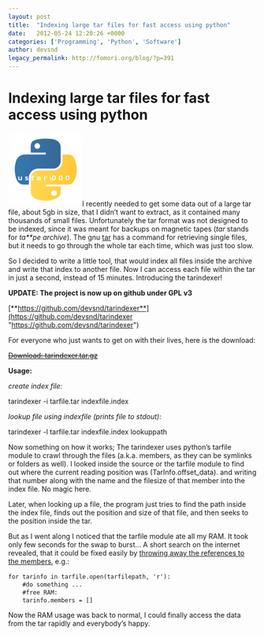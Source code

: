 ```yaml
---
layout: post
title:  "Indexing large tar files for fast access using python"
date:   2012-05-24 12:20:26 +0000
categories: ['Programming', 'Python', 'Software']
author: devsnd
legacy_permalink: http://fomori.org/blog/?p=391
---
```



Indexing large tar files for fast access using python
=====================================================

[![](/assets/images/tarindexer-150x150.png "tarindexer")](http://fomori.org/blog/wp-content/uploads/2012/05/tarindexer.png)I recently needed to get some data out of a large tar file, about 5gb in size, that I didn’t want to extract, as it contained many thousands of small files. Unfortunately the tar format was not designed to be indexed, since it was meant for backups on magnetic tapes (*tar* stands for *ta**pe archive*). The gnu [tar](http://www.linuxmanpages.com/man1/tar.1.php) has a command for retrieving single files, but it needs to go through the whole tar each time, which was just too slow.

So I decided to write a little tool, that would index all files inside the archive and write that index to another file. Now I can access each file within the tar in just a second, instead of 15 minutes. Introducing the tarindexer!

**UPDATE: The project is now up on github under GPL v3**  

[**https://github.com/devsnd/tarindexer**](https://github.com/devsnd/tarindexer "https://github.com/devsnd/tarindexer")

For everyone who just wants to get on with their lives, here is the download:

~~[Download: tarindexer.tar.gz](http://fomori.org/blog/wp-content/uploads/2012/05/tarindexer.tar.gz)~~

**Usage:**  

*create index file:*  

tarindexer -i tarfile.tar indexfile.index  

*lookup file using indexfile (prints file to stdout):*  

tarindexer -l tarfile.tar indexfile.index lookuppath

Now something on how it works; The tarindexer uses python’s tarfile module to crawl through the files (a.k.a. members, as they can be symlinks or folders as well). I looked inside the source or the tarfile module to find out where the current reading position was (TarInfo.offset\_data). and writing that number along with the name and the filesize of that member into the index file. No magic here.

Later, when looking up a file, the program just tries to find the path inside the index file, finds out the position and size of that file, and then seeks to the position inside the tar.

But as I went along I noticed that the tarfile module ate all my RAM. It took only few seconds for the swap to burst… A short search on the internet revealed, that it could be fixed easily by [throwing away the references to the members](http://blogs.oucs.ox.ac.uk/inapickle/2011/06/20/high-memory-usage-when-using-pythons-tarfile-module/), e.g.:

```
for tarinfo in tarfile.open(tarfilepath, 'r'):
    #do something ...
    #free RAM:
    tarinfo.members = []
```

Now the RAM usage was back to normal, I could finally access the data from the tar rapidly and everybody’s happy.

  

	